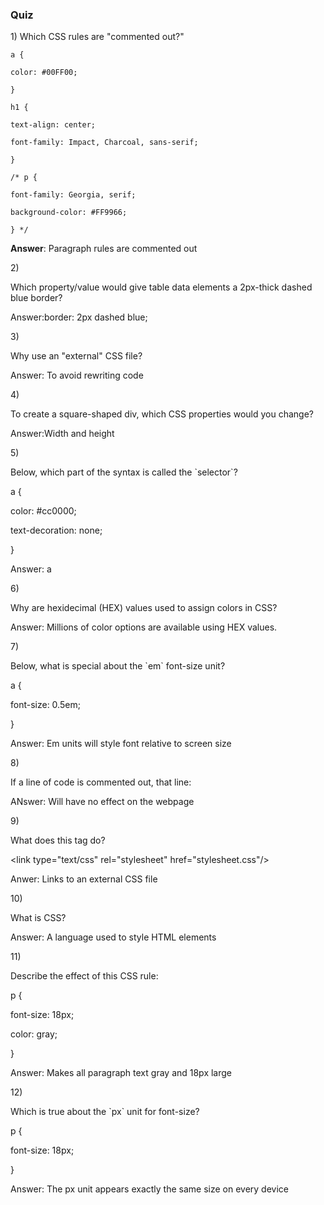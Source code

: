 ### Quiz

1\) Which CSS rules are "commented out?"

```
a {

color: #00FF00;

}

h1 {

text-align: center;

font-family: Impact, Charcoal, sans-serif;

}

/* p {

font-family: Georgia, serif;

background-color: #FF9966;

} */
```

**Answer**: Paragraph rules are commented out

2\)

Which property\/value would give table data elements a 2px-thick dashed blue border?

Answer:border: 2px dashed blue;

3\)

Why use an "external" CSS file?

Answer: To avoid rewriting code

4\)

To create a square-shaped div, which CSS properties would you change?

Answer:Width and height

5\)

Below, which part of the syntax is called the \`selector\`?

a {

color: \#cc0000;

text-decoration: none;

}

Answer: a

6\)

Why are hexidecimal \(HEX\) values used to assign colors in CSS?

Answer: Millions of color options are available using HEX values.

7\)

Below, what is special about the \`em\` font-size unit?

a {

font-size: 0.5em;

}

Answer: Em units will style font relative to screen size

8\)

If a line of code is commented out, that line:

ANswer: Will have no effect on the webpage

9\)

What does this tag do?

&lt;link type="text\/css" rel="stylesheet" href="stylesheet.css"\/&gt;

Anwer: Links to an external CSS file

10\)

What is CSS?

Answer: A language used to style HTML elements

11\)

Describe the effect of this CSS rule:

p {

font-size: 18px;

color: gray;

}

Answer: Makes all paragraph text gray and 18px large

12\)

Which is true about the \`px\` unit for font-size?

p {

font-size: 18px;

}

Answer: The px unit appears exactly the same size on every device

